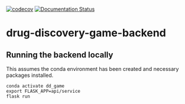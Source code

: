 [![codecov](https://codecov.io/gh/SABS-Group-2-2021-22/drug-discovery-game-backend/branch/main/graph/badge.svg?token=8521K2DNMB)](https://codecov.io/gh/SABS-Group-2-2021-22/drug-discovery-game-backend)
[![Documentation Status](https://readthedocs.org/projects/drug-discovery-backend/badge/?version=latest)](https://drug-discovery-backend.readthedocs.io/en/latest/?badge=latest)

# drug-discovery-game-backend

## Running the backend locally

This assumes the conda environment has been created and necessary packages installed.

```
conda activate dd_game
export FLASK_APP=api/service
flask run
```

